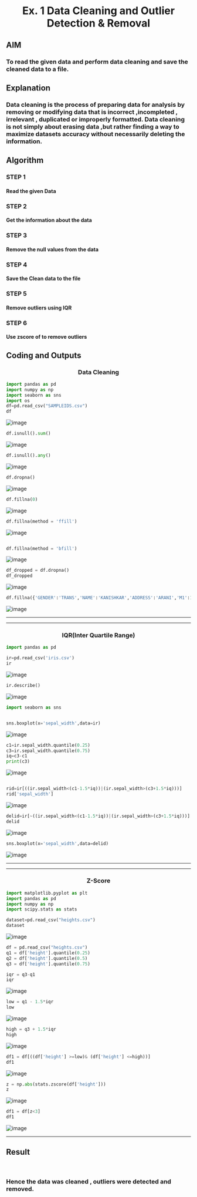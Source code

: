 <h1 align="center">Ex. 1   Data Cleaning and Outlier Detection & Removal</h1>


## AIM
### To read the given data and perform data cleaning and save the cleaned data to a file.

## Explanation
### Data cleaning is the process of preparing data for analysis by removing or modifying data that is incorrect ,incompleted , irrelevant , duplicated or improperly formatted. Data cleaning is not simply about erasing data ,but rather finding a way to maximize datasets accuracy without necessarily deleting the information.

## Algorithm
### STEP 1
#### Read the given Data

### STEP 2
#### Get the information about the data

### STEP 3 
#### Remove the null values from the data

### STEP 4
#### Save the Clean data to the file

### STEP 5
#### Remove outliers using IQR

### STEP 6
#### Use zscore of to remove outliers

## Coding and Outputs

<h3 align="center">Data Cleaning</h3>

```py
import pandas as pd
import numpy as np
import seaborn as sns
import os 
df=pd.read_csv("SAMPLEIDS.csv")
df
```
![image](https://github.com/ShriramGH/exno1/assets/117991122/bef00b14-e844-4890-9e94-d4f51d0a24ef)

```py
df.isnull().sum()

```

![image](https://github.com/ShriramGH/exno1/assets/117991122/97dace32-d9ed-4e74-9cef-be56fae1acaf)


```py
df.isnull().any()
```
![image](https://github.com/ShriramGH/exno1/assets/117991122/3f0e8ca4-8bf2-4acd-9993-c3426a0c893d)

```py
df.dropna()
```

![image](https://github.com/ShriramGH/exno1/assets/117991122/997f994d-2694-422e-9056-e0cd809ea7fc)

```py
df.fillna(0)
```

![image](https://github.com/ShriramGH/exno1/assets/117991122/4bc21c2b-9c61-4a40-8b3f-16f3eb01ccd7)

```py
df.fillna(method = 'ffill')
```

![image](https://github.com/ShriramGH/exno1/assets/117991122/51b76a1d-14e1-4fa8-b57c-67ef525c1dff)

```py

df.fillna(method = 'bfill')
```

![image](https://github.com/ShriramGH/exno1/assets/117991122/63b02ffa-e193-45f3-9328-5bab4ff67ed0)

```py
df_dropped = df.dropna()
df_dropped
```

![image](https://github.com/ShriramGH/exno1/assets/117991122/d4c59216-13f9-4dbf-be29-6be605cbd9ec)

```py
df.fillna({'GENDER':'TRANS','NAME':'KANISHKAR','ADDRESS':'ARANI','M1':100,'M2':100,'M3':100,'M4':100,'TOTAL':400,'AVG':100.000000}
```
![image](https://github.com/ShriramGH/exno1/assets/117991122/8b895027-3b05-48b6-839a-6a1b3d9b0982)

<hr><hr>

<h3 align="center">IQR(Inter Quartile Range)</h3>

```py
import pandas as pd
```

```py
ir=pd.read_csv('iris.csv')
ir
```
![image](https://github.com/ShriramGH/exno1/assets/117991122/28516ce9-5190-4706-93df-0ae41c34bf02)

```py
ir.describe()
```
![image](https://github.com/ShriramGH/exno1/assets/117991122/7c480d80-64d6-4c90-93c3-bbce145badd9)

```py
import seaborn as sns
```

```py

sns.boxplot(x='sepal_width',data=ir)
```


![image](https://github.com/ShriramGH/exno1/assets/117991122/150ac1be-977e-425c-a33b-5b4fcdf4c2b1)

```py
c1=ir.sepal_width.quantile(0.25)
c3=ir.sepal_width.quantile(0.75)
iq=c3-c1
print(c3)
```

![image](https://github.com/ShriramGH/exno1/assets/117991122/63cfb771-c3d2-4450-82d3-c40d37a633dc)

```py

rid=ir[((ir.sepal_width<(c1-1.5*iq))|(ir.sepal_width>(c3+1.5*iq)))]
rid['sepal_width']
```

![image](https://github.com/ShriramGH/exno1/assets/117991122/96d2eb10-9804-49ec-8dbc-a2f5f515be96)

```py
delid=ir[~((ir.sepal_width<(c1-1.5*iq))|(ir.sepal_width>(c3+1.5*iq)))]
delid
```
![image](https://github.com/ShriramGH/exno1/assets/117991122/8cc2e387-f486-4eb9-8ee8-8ef27d949a64)

```py
sns.boxplot(x='sepal_width',data=delid)
```
![image](https://github.com/ShriramGH/exno1/assets/117991122/be71cab2-e501-496c-8304-312d0dbe14d8)

<hr><hr>

<h3 align="center">Z-Score</h3>

```py
import matplotlib.pyplot as plt
import pandas as pd
import numpy as np
import scipy.stats as stats
```
```py
dataset=pd.read_csv("heights.csv")
dataset
```

![image](https://github.com/ShriramGH/exno1/assets/117991122/73ab03a3-e3c3-4469-b36a-2c52ee037809)


```py
df = pd.read_csv("heights.csv")
q1 = df['height'].quantile(0.25)
q2 = df['height'].quantile(0.5)
q3 = df['height'].quantile(0.75)
```

```py
iqr = q3-q1
iqr
```

![image](https://github.com/ShriramGH/exno1/assets/117991122/aa386c6f-6d2d-4c3b-b0d8-54f709b6ca54)

```py
low = q1 - 1.5*iqr
low
```

![image](https://github.com/ShriramGH/exno1/assets/117991122/fe9a68b7-abf1-444b-a709-6de2c19b1675)

```py
high = q3 + 1.5*iqr
high
```

![image](https://github.com/ShriramGH/exno1/assets/117991122/4ad382ba-2c0b-4837-acef-0458c7fa2e20)


```py
df1 = df[((df['height'] >=low)& (df['height'] <=high))]
df1
```
![image](https://github.com/ShriramGH/exno1/assets/117991122/77ff2159-7e82-4ef9-afc0-9473efd940ca)


```py
z = np.abs(stats.zscore(df['height']))
z
```
![image](https://github.com/ShriramGH/exno1/assets/117991122/d246b1b0-0c49-4116-848a-fea4925cc93a)

```py
df1 = df[z<3]
df1
```

![image](https://github.com/ShriramGH/exno1/assets/117991122/6078b187-7bef-48d7-9358-58647a4727bc)


<hr>

## Result
<br>

### Hence the data was cleaned , outliers were detected and removed.
